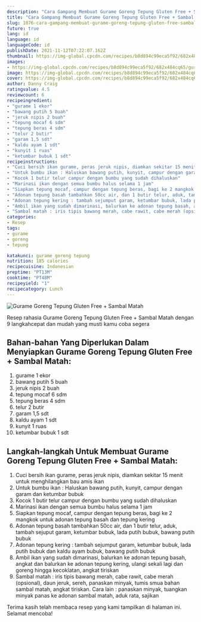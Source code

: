 ```yaml
---
description: "Cara Gampang Membuat Gurame Goreng Tepung Gluten Free + Sambal Matah yang Enak Banget"
title: "Cara Gampang Membuat Gurame Goreng Tepung Gluten Free + Sambal Matah yang Enak Banget"
slug: 1076-cara-gampang-membuat-gurame-goreng-tepung-gluten-free-sambal-matah-yang-enak-banget
future: true
lang: id
language: id
languageCode: id
publishDate: 2021-11-12T07:22:07.162Z 
thumbnail: https://img-global.cpcdn.com/recipes/b8d894c99eca5f92/682x484cq65/gurame-goreng-tepung-gluten-free-sambal-matah-foto-resep-utama.png
images:
- https://img-global.cpcdn.com/recipes/b8d894c99eca5f92/682x484cq65/gurame-goreng-tepung-gluten-free-sambal-matah-foto-resep-utama.png
image: https://img-global.cpcdn.com/recipes/b8d894c99eca5f92/682x484cq65/gurame-goreng-tepung-gluten-free-sambal-matah-foto-resep-utama.png
cover: https://img-global.cpcdn.com/recipes/b8d894c99eca5f92/682x484cq65/gurame-goreng-tepung-gluten-free-sambal-matah-foto-resep-utama.png
author: Danny Craig
ratingvalue: 4.5
reviewcount: 6
recipeingredient:
- "gurame 1 ekor"
- "bawang putih 5 buah"
- "jeruk nipis 2 buah"
- "tepung mocaf 6 sdm"
- "tepung beras 4 sdm"
- "telur 2 butir"
- "garam 1,5 sdt"
- "kaldu ayam 1 sdt"
- "kunyit 1 ruas"
- "ketumbar bubuk 1 sdt"
recipeinstructions:
- "Cuci bersih ikan gurame, peras jeruk nipis, diamkan sekitar 15 menit untuk menghilangkan bau amis ikan"
- "Untuk bumbu ikan : Haluskan bawang putih, kunyit, campur dengan garam dan ketumbar bubuk"
- "Kocok 1 butir telur campur dengan bumbu yang sudah dihaluskan"
- "Marinasi ikan dengan semua bumbu halus selama 1 jam"
- "Siapkan tepung mocaf, campur dengan tepung beras, bagi ke 2 mangkok untuk adonan tepung basah dan tepung kering"
- "Adonan tepung basah tambahkan 50cc air, dan 1 butir telur, aduk, tambah sejuput garam, ketumbar bubuk, lada putih bubuk, bawang putih bubuk"
- "Adonan tepung kering : tambah sejumput garam, ketumbar bubuk, lada putih bubuk dan kaldu ayam bubuk, bawang putih bubuk"
- "Ambil ikan yang sudah dimarinasi, balurkan ke adonan tepung basah, angkat dan balurkan ke adonan tepung kering, ulangi sekali lagi dan goreng hingga kecoklatan, angkat tiriskan"
- "Sambal matah : iris tipis bawang merah, cabe rawit, cabe merah (opsional), daun jeruk, sereh, panaskan minyak, tumis smua bahan sambal matah, angkat tiriskan. Cara lain : panaskan minyak, tuangkan minyak panas ke adonan sambal matah, aduk rata, sajikan"
categories:
- Resep
tags:
- gurame
- goreng
- tepung

katakunci: gurame goreng tepung 
nutrition: 185 calories
recipecuisine: Indonesian
preptime: "PT13M"
cooktime: "PT48M"
recipeyield: "1"
recipecategory: Lunch
---
```



![Gurame Goreng Tepung Gluten Free + Sambal Matah](https://img-global.cpcdn.com/recipes/b8d894c99eca5f92/682x484cq65/gurame-goreng-tepung-gluten-free-sambal-matah-foto-resep-utama.png)

Resep rahasia Gurame Goreng Tepung Gluten Free + Sambal Matah    dengan 9 langkahcepat dan mudah yang musti kamu coba segera

<!--inarticleads1-->

## Bahan-bahan Yang Diperlukan Dalam Menyiapkan Gurame Goreng Tepung Gluten Free + Sambal Matah:

1. gurame 1 ekor
1. bawang putih 5 buah
1. jeruk nipis 2 buah
1. tepung mocaf 6 sdm
1. tepung beras 4 sdm
1. telur 2 butir
1. garam 1,5 sdt
1. kaldu ayam 1 sdt
1. kunyit 1 ruas
1. ketumbar bubuk 1 sdt



<!--inarticleads2-->

## Langkah-langkah Untuk Membuat Gurame Goreng Tepung Gluten Free + Sambal Matah:

1. Cuci bersih ikan gurame, peras jeruk nipis, diamkan sekitar 15 menit untuk menghilangkan bau amis ikan
1. Untuk bumbu ikan : Haluskan bawang putih, kunyit, campur dengan garam dan ketumbar bubuk
1. Kocok 1 butir telur campur dengan bumbu yang sudah dihaluskan
1. Marinasi ikan dengan semua bumbu halus selama 1 jam
1. Siapkan tepung mocaf, campur dengan tepung beras, bagi ke 2 mangkok untuk adonan tepung basah dan tepung kering
1. Adonan tepung basah tambahkan 50cc air, dan 1 butir telur, aduk, tambah sejuput garam, ketumbar bubuk, lada putih bubuk, bawang putih bubuk
1. Adonan tepung kering : tambah sejumput garam, ketumbar bubuk, lada putih bubuk dan kaldu ayam bubuk, bawang putih bubuk
1. Ambil ikan yang sudah dimarinasi, balurkan ke adonan tepung basah, angkat dan balurkan ke adonan tepung kering, ulangi sekali lagi dan goreng hingga kecoklatan, angkat tiriskan
1. Sambal matah : iris tipis bawang merah, cabe rawit, cabe merah (opsional), daun jeruk, sereh, panaskan minyak, tumis smua bahan sambal matah, angkat tiriskan. Cara lain : panaskan minyak, tuangkan minyak panas ke adonan sambal matah, aduk rata, sajikan




Terima kasih telah membaca resep yang kami tampilkan di halaman ini. Selamat mencoba!
